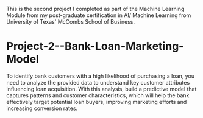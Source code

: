 This is the second project I completed as part of the Machine Learning Module from my post-graduate certification in AI/ Machine Learning from University of Texas' McCombs School of Business.

# Project-2--Bank-Loan-Marketing-Model
To identify bank customers with a high likelihood of purchasing a loan, you need to analyze the provided data to understand key customer attributes influencing loan acquisition. With this analysis, build a predictive model that captures patterns and customer characteristics, which will help the bank effectively target potential loan buyers, improving marketing efforts and increasing conversion rates.
